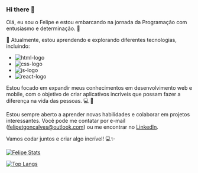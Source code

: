 ### Hi there 👋

Olá, eu sou o Felipe e estou embarcando na jornada da Programação com entusiasmo e determinação. 🚀

:book: Atualmente, estou aprendendo e explorando diferentes tecnologias, incluindo:
- <img src="https://img.shields.io/badge/HTML5-E34F26?style=for-the-badge&logo=html5&logoColor=white" alt="html-logo"/>
- <img src="https://img.shields.io/badge/CSS3-1572B6?style=for-the-badge&logo=css3&logoColor=white" alt="css-logo"/>
- <img src="https://img.shields.io/badge/JavaScript-323330?style=for-the-badge&logo=javascript&logoColor=F7DF1E" alt="js-logo"/>
- <img src="https://img.shields.io/badge/React-20232A?style=for-the-badge&logo=react&logoColor=61DAFB" alt="react-logo"/>

Estou focado em expandir meus conhecimentos em desenvolvimento web e mobile, com o objetivo de criar aplicativos incríveis que possam fazer a diferença na vida das pessoas. 💻 :iphone:

Estou sempre aberto a aprender novas habilidades e colaborar em projetos interessantes. Você pode me contatar por e-mail (felipetgoncalves@outlook.com) ou me encontrar no <a href="https://www.linkedin.com/in/felipe-telles87/">LinkedIn</a>.

Vamos codar juntos e criar algo incrível! 💻✨

[![Felipe Stats](https://github-readme-stats.vercel.app/api?username=ftelles19)](https://github.com/anuraghazra/github-readme-stats)

[![Top Langs](https://github-readme-stats.vercel.app/api/top-langs/?username=ftelles19)](https://github.com/anuraghazra/github-readme-stats)
